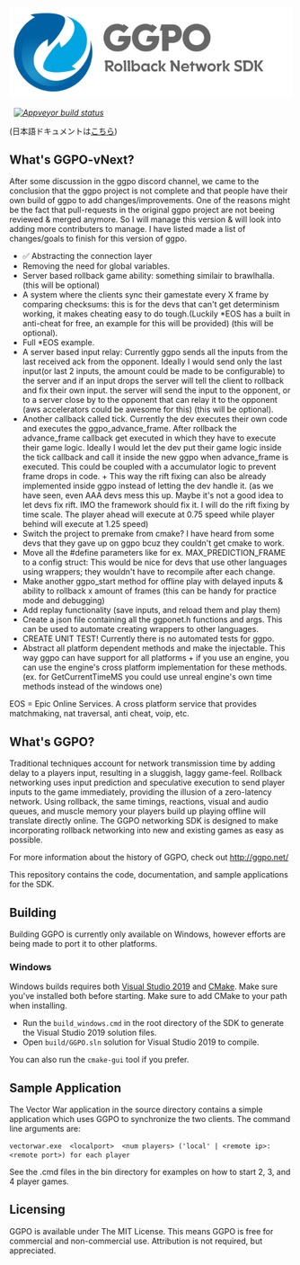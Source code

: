 ![](doc/images/ggpo_header.png)

&nbsp; _[![Appveyor build status](https://img.shields.io/appveyor/ci/pond3r/ggpo/master.svg?logo=appveyor)](https://ci.appveyor.com/project/pond3r/ggpo/branch/master)_

(日本語ドキュメントは[こちら](README.ja.md))

## What's GGPO-vNext?
After some discussion in the ggpo discord channel, we came to the conclusion that the ggpo project is not complete and that people have their own build of ggpo to add changes/improvements. One of the reasons might be the fact that pull-requests in the original ggpo project are not beeing reviewed & merged anymore. So I will manage this version & will look into adding more contributers to manage. I have listed made a list of changes/goals to finish for this version of ggpo.
* :white_check_mark: Abstracting the connection layer
* Removing the need for global variables.
* Server based rollback game ability: something similair to brawlhalla. (this will be optional)
* A system where the clients sync their gamestate every X frame by comparing checksums: this is for the devs that can't get determinism working, it makes cheating easy to do tough.(Luckily *EOS has a built in anti-cheat for free, an example for this will be provided) (this will be optional).
* Full *EOS example.
* A server based input relay: Currently ggpo sends all the inputs from the last received ack from the opponent. Ideally I would send only the last input(or last 2 inputs, the amount could be made to be configurable) to the server and if an input drops the server will tell the client to rollback and fix their own input. the server will send the input to the opponent, or to a server close by to the opponent that can relay it to the opponent (aws accelerators could be awesome for this) (this will be optional).
* Another callback called tick. Currently the dev executes their own code and executes the ggpo_advance_frame. After rollback the advance_frame callback get executed in which they have to execute their game logic. Ideally I would let the dev put their game logic inside the tick callback and call it inside the new ggpo when advance_frame is executed. This could be coupled with a accumulator logic to prevent frame drops in code. + This way the rift fixing can also be already implemented inside ggpo instead of letting the dev handle it. (as we have seen, even AAA devs mess this up. Maybe it's not a good idea to let devs fix rift. IMO the framework should fix it. I will do the rift fixing by time scale. The player ahead will execute at 0.75 speed while player behind will execute at 1.25 speed)
* Switch the project to premake from cmake? I have heard from some devs that they gave up on ggpo bcuz they couldn't get cmake to work.
* Move all the #define parameters like for ex. MAX_PREDICTION_FRAME to a config struct: This would be nice for devs that use other languages using wrappers; they wouldn't have to recompile after each change.
* Make another ggpo_start method for offline play with delayed inputs & ability to rollback x amount of frames (this can be handy for practice mode and debugging)
* Add replay functionality (save inputs, and reload them and play them)
* Create a json file containing all the ggponet.h functions and args. This can be used to automate creating wrappers to other languages.
* CREATE UNIT TEST! Currently there is no automated tests for ggpo.
* Abstract all platform dependent methods and make the injectable. This way ggpo can have support for all platforms + if you use an engine, you can use the engine's cross platform implementation for these methods. (ex. for GetCurrentTimeMS you could use unreal engine's own time methods instead of the windows one)

EOS = Epic Online Services. A cross platform service that provides matchmaking, nat traversal, anti cheat, voip, etc.
## What's GGPO?

Traditional techniques account for network transmission time by adding delay to a players input, resulting in a sluggish, laggy game-feel.  Rollback networking uses input prediction and speculative execution to send player inputs to the game immediately, providing the illusion of a zero-latency network.  Using rollback, the same timings, reactions, visual and audio queues, and muscle memory your players build up playing offline will translate directly online.  The GGPO networking SDK is designed to make incorporating rollback networking into new and existing games as easy as possible.  

For more information about the history of GGPO, check out http://ggpo.net/

This repository contains the code, documentation, and sample applications for the SDK.

## Building

Building GGPO is currently only available on Windows, however efforts are being made to port it to other platforms.

### Windows

Windows builds requires both [Visual Studio 2019](https://visualstudio.microsoft.com/downloads/) and [CMake](https://cmake.org/download/).  Make sure you've installed both before starting.  Make sure to add CMake to your path when installing.

- Run the `build_windows.cmd` in the root directory of the SDK to generate the Visual Studio 2019 solution files.   
- Open `build/GGPO.sln` solution for Visual Studio 2019 to compile.

You can also run the `cmake-gui` tool if you prefer. 

## Sample Application

The Vector War application in the source directory contains a simple application which uses GGPO to synchronize the two clients.  The command line arguments are:

```
vectorwar.exe  <localport>  <num players> ('local' | <remote ip>:<remote port>) for each player
```

See the .cmd files in the bin directory for examples on how to start 2, 3, and 4 player games.

## Licensing

GGPO is available under The MIT License. This means GGPO is free for commercial and non-commercial use. Attribution is not required, but appreciated. 
